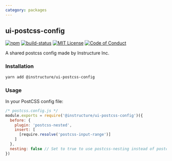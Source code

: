 ```yaml
---
category: packages
---
```


## ui-postcss-config

[![npm][npm]][npm-url]
[![build-status][build-status]][build-status-url]
[![MIT License][license-badge]][LICENSE]
[![Code of Conduct][coc-badge]][coc]

A shared postcss config made by Instructure Inc.

### Installation

```sh
yarn add @instructure/ui-postcss-config
```

### Usage

In your PostCSS config file:

```js
/* postcss.config.js */
module.exports = require('@instructure/ui-postcss-config')({
  before: {
    plugin: 'postcss-nested',
    insert: [
      [require.resolve('postcss-input-range')]
    ]
  },
  nesting: false // Set to true to use postcss-nesting instead of postcss-nested, defaults to false
})
```

[npm]: https://img.shields.io/npm/v/@instructure/ui-postcss-config.svg
[npm-url]: https://npmjs.com/package/@instructure/ui-postcss-config

[build-status]: https://travis-ci.org/instructure/instructure-ui.svg?branch=master
[build-status-url]: https://travis-ci.org/instructure/instructure-ui "Travis CI"

[license-badge]: https://img.shields.io/npm/l/instructure-ui.svg?style=flat-square
[license]: https://github.com/instructure/instructure-ui/blob/master/LICENSE

[coc-badge]: https://img.shields.io/badge/code%20of-conduct-ff69b4.svg?style=flat-square
[coc]: https://github.com/instructure/instructure-ui/blob/master/CODE_OF_CONDUCT.md
